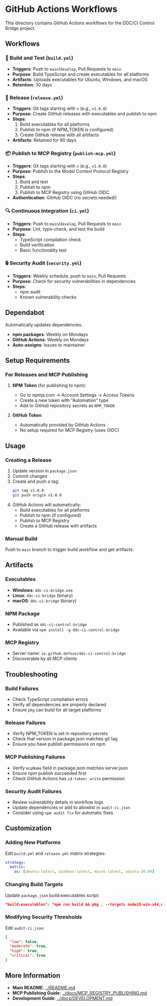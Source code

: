 # GitHub Actions Workflows

This directory contains GitHub Actions workflows for the DDC/CI Control Bridge project.

## Workflows

### 🔨 Build and Test (`build.yml`)
- **Triggers**: Push to `main`/`develop`, Pull Requests to `main`
- **Purpose**: Build TypeScript and create executables for all platforms
- **Artifacts**: Uploads executables for Ubuntu, Windows, and macOS
- **Retention**: 30 days

### 🚀 Release (`release.yml`)
- **Triggers**: Git tags starting with `v` (e.g., `v1.0.0`)
- **Purpose**: Create GitHub releases with executables and publish to npm
- **Steps**:
  1. Build executables for all platforms
  2. Publish to npm (if NPM_TOKEN is configured)
  3. Create GitHub release with all artifacts
- **Artifacts**: Retained for 90 days

### 📦 Publish to MCP Registry (`publish-mcp.yml`)
- **Triggers**: Git tags starting with `v` (e.g., `v1.0.0`)
- **Purpose**: Publish to the Model Context Protocol Registry
- **Steps**:
  1. Build and test
  2. Publish to npm
  3. Publish to MCP Registry using GitHub OIDC
- **Authentication**: GitHub OIDC (no secrets needed!)

### 🔍 Continuous Integration (`ci.yml`)
- **Triggers**: Push to `main`/`develop`, Pull Requests to `main`
- **Purpose**: Lint, type-check, and test the build
- **Steps**:
  - TypeScript compilation check
  - Build verification
  - Basic functionality test

### 🔒 Security Audit (`security.yml`)
- **Triggers**: Weekly schedule, push to `main`, Pull Requests
- **Purpose**: Check for security vulnerabilities in dependencies
- **Steps**:
  - npm audit
  - Known vulnerability checks

## Dependabot

Automatically updates dependencies:
- **npm packages**: Weekly on Mondays
- **GitHub Actions**: Weekly on Mondays
- **Auto-assigns**: Issues to maintainer

## Setup Requirements

### For Releases and MCP Publishing

1. **NPM Token** (for publishing to npm):
   - Go to npmjs.com → Account Settings → Access Tokens
   - Create a new token with "Automation" type
   - Add to GitHub repository secrets as `NPM_TOKEN`

2. **GitHub Token**:
   - Automatically provided by GitHub Actions
   - No setup required for MCP Registry (uses OIDC)

## Usage

### Creating a Release

1. Update version in `package.json`
2. Commit changes
3. Create and push a tag:
   ```bash
   git tag v1.0.0
   git push origin v1.0.0
   ```
4. GitHub Actions will automatically:
   - Build executables for all platforms
   - Publish to npm (if configured)
   - Publish to MCP Registry
   - Create a GitHub release with artifacts

### Manual Build

Push to `main` branch to trigger build workflow and get artifacts.

## Artifacts

### Executables
- **Windows**: `ddc-ci-bridge.exe`
- **Linux**: `ddc-ci-bridge` (binary)
- **macOS**: `ddc-ci-bridge` (binary)

### NPM Package
- Published as `ddc-ci-control-bridge`
- Available via `npm install -g ddc-ci-control-bridge`

### MCP Registry
- Server name: `io.github.defozo/ddc-ci-control-bridge`
- Discoverable by all MCP clients

## Troubleshooting

### Build Failures
- Check TypeScript compilation errors
- Verify all dependencies are properly declared
- Ensure `pkg` can build for all target platforms

### Release Failures
- Verify NPM_TOKEN is set in repository secrets
- Check that version in package.json matches git tag
- Ensure you have publish permissions on npm

### MCP Publishing Failures
- Verify `mcpName` field in package.json matches server.json
- Ensure npm publish succeeded first
- Check GitHub Actions has `id-token: write` permission

### Security Audit Failures
- Review vulnerability details in workflow logs
- Update dependencies or add to allowlist in `audit-ci.json`
- Consider using `npm audit fix` for automatic fixes

## Customization

### Adding New Platforms
Edit `build.yml` and `release.yml` matrix strategies:
```yaml
strategy:
  matrix:
    os: [ubuntu-latest, windows-latest, macos-latest, ubuntu-20.04]
```

### Changing Build Targets
Update `package.json` build:executables script:
```json
"build:executables": "npm run build && pkg . --targets node18-win-x64,node18-linux-x64,node18-macos-x64,node18-alpine-x64 --output dist/bin/ddc-ci-bridge"
```

### Modifying Security Thresholds
Edit `audit-ci.json`:
```json
{
  "low": false,
  "moderate": true,
  "high": true,
  "critical": true
}
```

## More Information

- **Main README**: [../README.md](../README.md)
- **MCP Publishing Guide**: [../docs/MCP_REGISTRY_PUBLISHING.md](../docs/MCP_REGISTRY_PUBLISHING.md)
- **Development Guide**: [../docs/DEVELOPMENT.md](../docs/DEVELOPMENT.md)

